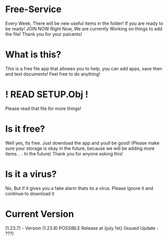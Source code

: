 # Free-Service
Every Week, There will be new useful items in the folder! If you are ready to be ready! JOIN NOW
Right Now, We are currently Working on things to add the file! Thank you for your paicents!
# What is this?
This is a free file app that allowes you to help, you can add apps, save then and text documents!
Feel free to do anything!
# ! READ SETUP.Obj !
Please read that file for more things!
# Is it free?
Well yes, Its free. Just download the app and youll be good! (Please make sure your storage is okay in the future, because we will be adding more items. . . In the future) Thank you for anyone asking this!
# Is it a virus?
No, But if it gives you a fake alarm thats its a virus. Please ignore it and continue to download it
# Current Version
(1.23.7) - Version (1.23.8) POSSIBLE Release at {july 1st}
(Issued Update : ???)
